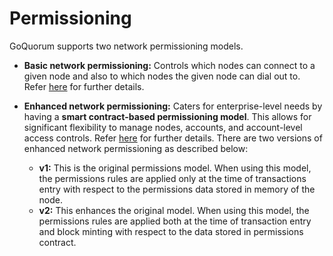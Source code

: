 # Permissioning

GoQuorum supports two network permissioning models.

* **Basic network permissioning:** Controls which nodes can connect to a given node and also to which nodes the given node can dial out to. Refer [here](BasicNetworkPermissions.md) for further details.
* **Enhanced network permissioning:** Caters for enterprise-level needs by having a **smart contract-based permissioning model**. This allows for significant flexibility to manage nodes, accounts, and account-level access controls. Refer [here](Enhanced/EnhancedPermissionsOverview.md) for further details. There are two versions of enhanced network permissioning as described below:

    * **v1:** This is the original permissions model. When using this model, the permissions rules are applied only at the time of transactions entry with respect to the permissions data stored in memory of the node.
    * **v2:** This enhances the original model. When using this model, the permissions rules are applied both at the time of transaction entry and block minting with respect to the data stored in permissions contract.
